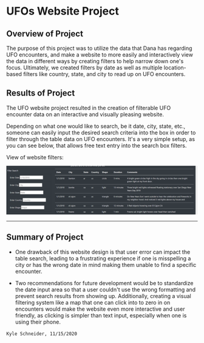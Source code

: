 # UFOs Website Project

## Overview of Project
The purpose of this project was to utilize the data that Dana has regarding UFO encounters, and make a website to more easily and interactively view the data in different ways by creating filters to help narrow down one's focus. Ultimately, we created filters by date as well as multiple location-based filters like country, state, and city to read up on UFO encounters.


## Results of Project
The UFO website project resulted in the creation of filterable UFO encounter data on an interactive and visually pleasing website.

Depending on what one would like to search, be it date, city, state, etc., someone can easily input the desired search criteria into the box in order to filter through the table data on UFO encounters. It's a very simple setup, as you can see below, that allows free text entry into the search box filters.

View of website filters:

![website](website.PNG)  

---

## Summary of Project
* One drawback of this website design is that user error can impact the table search, leading to a frustrating experience if one is misspelling a city or has the wrong date in mind making them unable to find a specific encounter.

* Two recommendations for future development would be to standardize the date input area so that a user couldn't use the wrong formatting and prevent search results from showing up. Additionally, creating a visual filtering system like a map that one can click into to zero in on encounters would make the website even more interactive and user friendly, as clicking is simpler than text input, especially when one is using their phone.



```bash
Kyle Schneider, 11/15/2020
```

